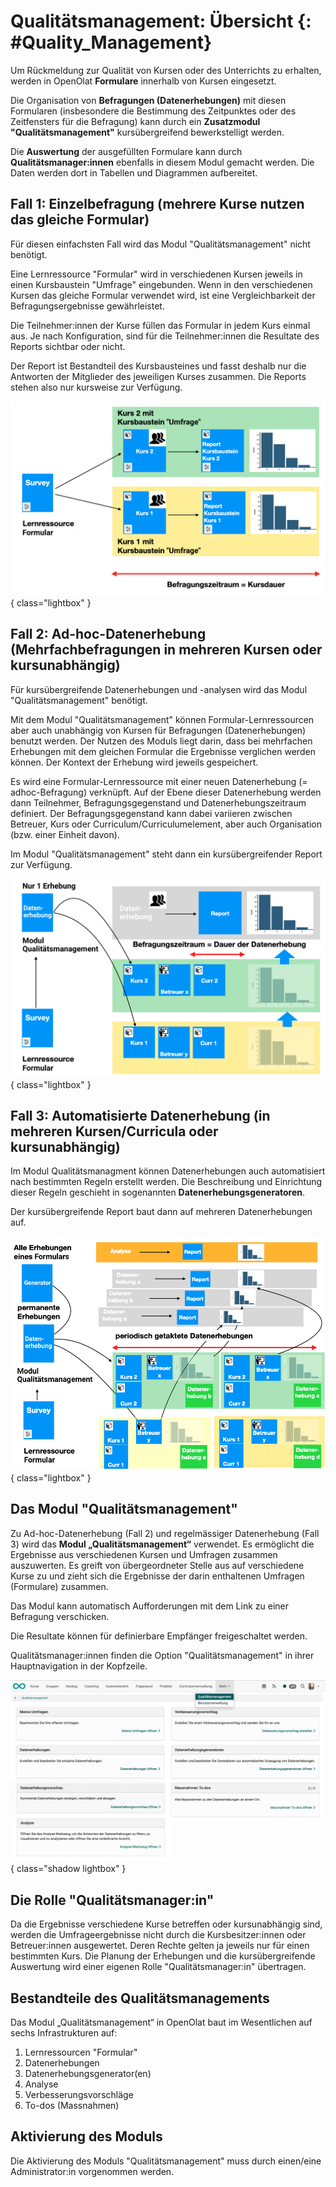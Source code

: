 # Qualitätsmanagement: Übersicht {: #Quality_Management}

Um Rückmeldung zur Qualität von Kursen oder des Unterrichts zu erhalten, werden in OpenOlat **Formulare** innerhalb von Kursen eingesetzt.

Die Organisation von **Befragungen (Datenerhebungen)** mit diesen Formularen (insbesondere die Bestimmung des Zeitpunktes oder des Zeitfensters für die Befragung) kann durch ein **Zusatzmodul "Qualitätsmanagement"** kursübergreifend bewerkstelligt werden.

Die **Auswertung** der ausgefüllten Formulare kann durch **Qualitätsmanager:innen** ebenfalls in diesem Modul gemacht werden. Die Daten werden dort in Tabellen und Diagrammen aufbereitet.


## Fall 1: Einzelbefragung (mehrere Kurse nutzen das gleiche Formular)

Für diesen einfachsten Fall wird das Modul "Qualitätsmanagement" nicht benötigt.

Eine Lernressource "Formular" wird in verschiedenen Kursen jeweils in einen Kursbaustein "Umfrage" eingebunden. Wenn in den verschiedenen Kursen das gleiche Formular verwendet wird, ist eine Vergleichbarkeit der Befragungsergebnisse gewährleistet. 

Die Teilnehmer:innen der Kurse füllen das Formular in jedem Kurs einmal aus.
Je nach Konfiguration, sind für die Teilnehmer:innen die Resultate des Reports sichtbar oder nicht. 

Der Report ist Bestandteil des Kursbausteines und fasst deshalb nur die Antworten der Mitglieder des jeweiligen Kurses zusammen. Die Reports stehen also nur kursweise zur Verfügung. 

![quality_management_case1_v1_de.png](assets/quality_management_case1_v1_de.png){ class="lightbox" }

## Fall 2: Ad-hoc-Datenerhebung (Mehrfachbefragungen in mehreren Kursen oder kursunabhängig)

Für kursübergreifende Datenerhebungen und -analysen wird das Modul "Qualitätsmanagement" benötigt.

Mit dem Modul "Qualitätsmanagement" können Formular-Lernressourcen aber auch unabhängig von Kursen für Befragungen (Datenerhebungen) benutzt werden. Der Nutzen des Moduls liegt darin, dass bei mehrfachen Erhebungen mit dem gleichen Formular die Ergebnisse verglichen werden können. 
Der Kontext der Erhebung wird jeweils gespeichert.

Es wird eine Formular-Lernressource mit einer neuen Datenerhebung (= adhoc-Befragung) verknüpft.
Auf der Ebene dieser Datenerhebung werden dann Teilnehmer, Befragungsgegenstand und Datenerhebungszeitraum definiert. Der Befragungsgegenstand kann dabei variieren zwischen Betreuer, Kurs oder Curriculum/Curriculumelement, aber auch Organisation (bzw. einer Einheit davon).

Im Modul "Qualitätsmanagement" steht dann ein kursübergreifender Report zur Verfügung. 

![quality_management_case2_v1_de.png](assets/quality_management_case2_v1_de.png){ class="lightbox" }

## Fall 3: Automatisierte Datenerhebung (in mehreren Kursen/Curricula oder kursunabhängig)

Im Modul Qualitätsmanagment können Datenerhebungen auch automatisiert nach bestimmten Regeln erstellt werden.
Die Beschreibung und Einrichtung dieser Regeln geschieht in sogenannten **Datenerhebungsgeneratoren**.

Der kursübergreifende Report baut dann auf mehreren Datenerhebungen auf. 

![quality_management_case3_v1_de.png](assets/quality_management_case3_v1_de.png){ class="lightbox" }

## Das Modul "Qualitätsmanagement"

Zu Ad-hoc-Datenerhebung (Fall 2) und regelmässiger Datenerhebung (Fall 3) wird das **Modul „Qualitätsmanagement“** verwendet. Es ermöglicht die Ergebnisse aus verschiedenen Kursen und Umfragen zusammen auszuwerten. Es greift von übergeordneter Stelle aus auf verschiedene Kurse zu und zieht sich die Ergebnisse der darin enthaltenen Umfragen (Formulare) zusammen.

Das Modul kann automatisch Aufforderungen mit dem Link zu einer Befragung verschicken.

Die Resultate können für definierbare Empfänger freigeschaltet werden.

Qualitätsmanager:innen finden die Option "Qualitätsmanagement" in ihrer Hauptnavigation in der Kopfzeile. 

![quality_management_access_v1_de.png](assets/quality_management_access_v1_de.png){ class="shadow lightbox" }

## Die Rolle "Qualitätsmanager:in"

Da die Ergebnisse verschiedene Kurse betreffen oder kursunabhängig sind, werden die Umfrageergebnisse nicht durch die Kursbesitzer:innen oder Betreuer:innen ausgewertet. Deren Rechte gelten ja jeweils nur für einen bestimmten Kurs. Die Planung der Erhebungen und die kursübergreifende Auswertung wird einer eigenen Rolle "Qualitätsmanager:in" übertragen. 

## Bestandteile des Qualitätsmanagements

Das Modul „Qualitätsmanagement“ in OpenOlat baut im Wesentlichen auf sechs Infrastrukturen auf:

1. Lernressourcen "Formular"
2. Datenerhebungen
3. Datenerhebungsgenerator(en)
4. Analyse
5. Verbesserungsvorschläge
6. To-dos (Massnahmen)

## Aktivierung des Moduls

Die Aktivierung des Moduls "Qualitätsmanagement" muss durch einen/eine Administrator:in vorgenommen werden.